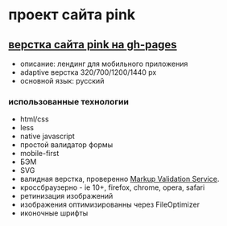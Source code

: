# проект сайта pink

## [верстка сайта pink на gh-pages](http://mauserkurz.github.io/pink/)
* описание: лендинг для мобильного приложения
* adaptive верстка 320/700/1200/1440 px
* основной язык: русский

### использованные технологии

* html/css
* less
* native javascript
 * простой валидатор формы
* mobile-first
* БЭМ
* SVG
* валидная верстка, проверенно [Markup Validation Service](https://validator.w3.org/).
* кроссбраузерно - ie 10+, firefox, chrome, opera, safari 
* ретинизация изображений
* изображения оптимизированны через FileOptimizer
* иконочные шрифты

